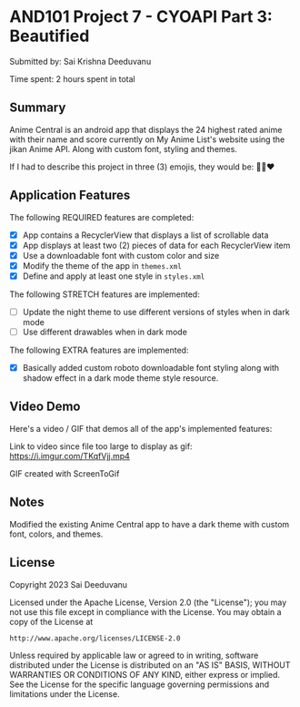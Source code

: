 <!-- (This is a comment) INSTRUCTIONS: Go through this page and fill out any **bolded** entries with their correct values.-->

# AND101 Project 7 - CYOAPI Part 3: Beautified

Submitted by: Sai Krishna Deeduvanu

Time spent: 2 hours spent in total

## Summary

Anime Central is an android app that displays the 24 highest rated anime with their name and score currently on My Anime List's website using the jikan Anime API.
Along with custom font, styling and themes.

If I had to describe this project in three (3) emojis, they would be: 🤩🔥❤️

## Application Features

<!-- (This is a comment) Please be sure to change the [ ] to [x] for any features you completed.  If a feature is not checked [x], you might miss the points for that item! -->

The following REQUIRED features are completed:

- [x] App contains a RecyclerView that displays a list of scrollable data
- [x] App displays at least two (2) pieces of data for each RecyclerView item
- [x] Use a downloadable font with custom color and size
- [x] Modify the theme of the app in `themes.xml`
- [x] Define and apply at least one style in `styles.xml`

The following STRETCH features are implemented:

- [ ] Update the night theme to use different versions of styles when in dark mode
- [ ] Use different drawables when in dark mode

The following EXTRA features are implemented:

- [x] Basically added custom roboto downloadable font styling along with shadow effect in a dark mode theme style resource.

## Video Demo

Here's a video / GIF that demos all of the app's implemented features:

Link to video since file too large to display as gif: https://i.imgur.com/TKqfVjj.mp4

GIF created with ScreenToGif

<!-- Recommended tools:
- [Kap](https://getkap.co/) for macOS
- [ScreenToGif](https://www.screentogif.com/) for Windows
- [peek](https://github.com/phw/peek) for Linux. -->

## Notes

Modified the existing Anime Central app to have a dark theme with custom font, colors, and themes.

## License

Copyright 2023 Sai Deeduvanu

Licensed under the Apache License, Version 2.0 (the "License");
you may not use this file except in compliance with the License.
You may obtain a copy of the License at

    http://www.apache.org/licenses/LICENSE-2.0

Unless required by applicable law or agreed to in writing, software
distributed under the License is distributed on an "AS IS" BASIS,
WITHOUT WARRANTIES OR CONDITIONS OF ANY KIND, either express or implied.
See the License for the specific language governing permissions and
limitations under the License.
